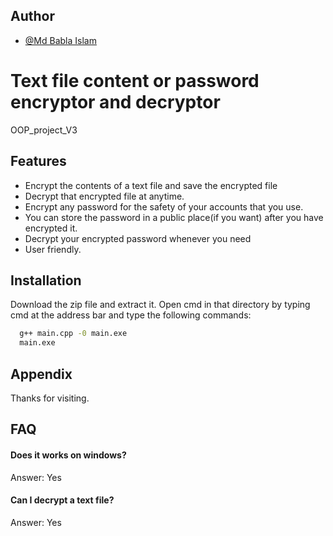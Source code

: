 
## Author

- [@Md Babla Islam](https://www.github.com/babla45)


# Text file content or password encryptor and decryptor
OOP_project_V3
## Features

- Encrypt the contents of a text file and save the encrypted file
- Decrypt that encrypted file at anytime.
- Encrypt any password for the safety of your accounts that you use.
- You can store the password in a public place(if you want) after you have encrypted it.
- Decrypt your encrypted password whenever you need
- User friendly.
## Installation

  Download the zip file and extract it.
  Open cmd in that directory by typing cmd at the address bar and type the following commands:

```bash
  g++ main.cpp -0 main.exe
  main.exe
```
    
## Appendix

Thanks for visiting.


## FAQ

#### Does it works on windows?

Answer: Yes

#### Can I decrypt a text file? 

Answer: Yes

